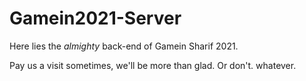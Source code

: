 # Gamein2021-Server
Here lies the *almighty* back-end of Gamein Sharif 2021.

Pay us a visit sometimes, we'll be more than glad. Or don't. whatever.
